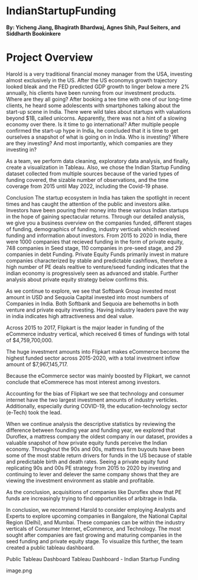 # IndianStartupFunding
**By: Yicheng Jiang, Bhagirath Bhardwaj, Agnes Shih, Paul Seiters, and Siddharth Bookinkere</span></center>**

# Project Overview
Harold is a very traditional financial money manager from the USA, investing almost exclusively in the US. After the US economys growth trajectory looked bleak and the FED predicted GDP growth to linger below a mere 2% annually, his clients have been running from our investment products. Where are they all going? After booking a tee time with one of our long-time clients, he heard some adolescents with smartphones talking about the start-up scene in India. There were wild tales about startups with valuations beyond $1B, called unicorns. Apparently, there was not a hint of a slowing economy over there. Is it time to go international? After multiple people confirmed the start-up hype in India, he concluded that it is time to get ourselves a snapshot of what is going on in India. Who is investing? Where are they investing? And most importantly, which companies are they investing in?

As a team, we perform data cleaning, exploratory data analysis, and finally, create a visualization in Tableau. Also, we chose the Indian Startup Funding dataset collected from multiple sources because of the varied types of funding covered, the sizable number of observations, and the time coverage from 2015 until May 2022, including the Covid-19 phase.

Conclusion
The startup ecosystem in India has taken the spotlight in recent times and has caught the attention of the public and investors alike. Investors have been pouring their money into these various Indian startups in the hope of gaining spectacular returns. Through our detailed analysis, we give you a business overview on the companies funded, different stages of funding, demographics of funding, industry verticals which received funding and information about investors. From 2015 to 2020 in India, there were 1000 companies that recieved funding in the form of private equity, 748 companies in Seed stage, 110 companies in pre-seed stage, and 29 companies in debt Funding. Private Equity Funds primarily invest in mature companies characterized by stable and predictable cashflows, therefore a high number of PE deals realtive to venture/seed funding indicates that the indian economy is progressively seen as advanced and stable. Further analysis about private equity strategy below confirms this.

As we continue to explore, we see that Softbank Group invested most amount in USD and Sequoia Capital invested into most numbers of Companies in India. Both Softbank and Sequoia are behemoths in both venture and private equity investing. Having industry leaders pave the way in india indicates high attractiveness and deal value.

Across 2015 to 2017, Flipkart is the major leader in funding of the eCommerce industry vertical, which received 6 times of fundings with total of $4,759,700,000.

The huge investment amounts into Flipkart makes eCommerce become the highest funded sector across 2015-2020, with a total investment inflow amount of $7,967,145,717.

Because the eCommerce sector was mainly boosted by Flipkart, we cannot conclude that eCommerece has most interest among investors.

Accounting for the bias of Flipkart we see that technology and consumer internet have the two largest investment amounts of industry verticles. Additionally, especially during COVID-19, the education-technology sector (e-Tech) took the lead.

When we continue analysis the descriptive statistics by reviewing the difference between founding year and funding year, we explored that Duroflex, a mattress company the oldest company in our dataset, provides a valuable snapshot of how private equity funds perceive the Indian economy. Throughout the 90s and 00s, mattress firm buyouts have been some of the most stable return drivers for funds in the US because of stable and predictable birth and death rates. Seeing a private equity fund replicating 90s and 00s PE strategy from 2015 to 2020 by investing and continuing to lever and delever the same company shows that they are viewing the investment environment as stable and profitable.

As the conclusion, acquisitions of companies like Duroflex show that PE funds are increasingly trying to find opportunities of arbitrage in India.

In conclusion, we recommend Harold to consider employing Analysts and Experts to explore upcoming companies in Bangalore, the National Capital Region (Delhi), and Mumbai. These companies can be within the industry verticals of Consumer Internet, eCommerce, and Technology. The most sought after companies are fast growing and maturing companies in the seed funding and private equity stage. To visualize this further, the team created a public tableau dashboard.

Public Tableau Dashboard
Tableau Dashboard - Indian Startup Funding

image.png
